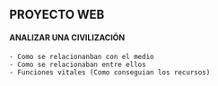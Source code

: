 ## PROYECTO WEB

#### ANALIZAR UNA CIVILIZACIÓN

    - Como se relacionanban con el medio
    - Como se relacionaban entre ellos
    - Funciones vitales (Como conseguian los recursos)